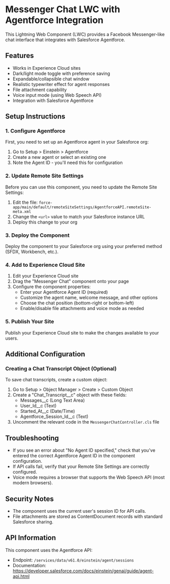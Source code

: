 # Messenger Chat LWC with Agentforce Integration

This Lightning Web Component (LWC) provides a Facebook Messenger-like chat interface that integrates with Salesforce Agentforce.

## Features

- Works in Experience Cloud sites
- Dark/light mode toggle with preference saving
- Expandable/collapsible chat window
- Realistic typewriter effect for agent responses
- File attachment capability
- Voice input mode (using Web Speech API)
- Integration with Salesforce Agentforce

## Setup Instructions

### 1. Configure Agentforce

First, you need to set up an Agentforce agent in your Salesforce org:

1. Go to Setup > Einstein > Agentforce
2. Create a new agent or select an existing one
3. Note the Agent ID - you'll need this for configuration

### 2. Update Remote Site Settings

Before you can use this component, you need to update the Remote Site Settings:

1. Edit the file: `force-app/main/default/remoteSiteSettings/AgentforceAPI.remoteSite-meta.xml`
2. Change the `<url>` value to match your Salesforce instance URL
3. Deploy this change to your org

### 3. Deploy the Component

Deploy the component to your Salesforce org using your preferred method (SFDX, Workbench, etc.).

### 4. Add to Experience Cloud Site

1. Edit your Experience Cloud site
2. Drag the "Messenger Chat" component onto your page
3. Configure the component properties:
   - Enter your Agentforce Agent ID (required)
   - Customize the agent name, welcome message, and other options
   - Choose the chat position (bottom-right or bottom-left)
   - Enable/disable file attachments and voice mode as needed

### 5. Publish Your Site

Publish your Experience Cloud site to make the changes available to your users.

## Additional Configuration

### Creating a Chat Transcript Object (Optional)

To save chat transcripts, create a custom object:

1. Go to Setup > Object Manager > Create > Custom Object
2. Create a "Chat_Transcript__c" object with these fields:
   - Messages__c (Long Text Area)
   - User_Id__c (Text)
   - Started_At__c (Date/Time)
   - Agentforce_Session_Id__c (Text)
3. Uncomment the relevant code in the `MessengerChatController.cls` file

## Troubleshooting

- If you see an error about "No Agent ID specified," check that you've entered the correct Agentforce Agent ID in the component configuration.
- If API calls fail, verify that your Remote Site Settings are correctly configured.
- Voice mode requires a browser that supports the Web Speech API (most modern browsers).

## Security Notes

- The component uses the current user's session ID for API calls.
- File attachments are stored as ContentDocument records with standard Salesforce sharing.

## API Information

This component uses the Agentforce API:
- Endpoint: `/services/data/v61.0/einstein/agent/sessions`
- Documentation: https://developer.salesforce.com/docs/einstein/genai/guide/agent-api.html 
